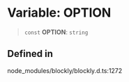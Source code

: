 # Variable: OPTION

> `const` **OPTION**: `string`

## Defined in

node_modules/blockly/blockly.d.ts:1272
